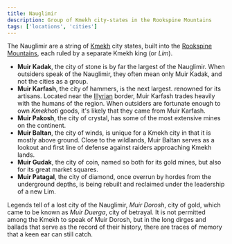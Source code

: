 ```yaml
---
title: Nauglimir
description: Group of Kmekh city-states in the Rookspine Mountains
tags: ['locations', 'cities']
---
```


The Nauglimir are a string of [Kmekh](/pages/Kmekh) city states, built into the [Rookspine Mountains](/pages/Rookspine-Mountains), each ruled by a separate Kmekh king (or _Lim_).

- **Muir Kadak**, the city of stone is by far the largest of the Nauglimir. When
  outsiders speak of the Nauglimir, they often mean only Muir Kadak, and not the
  cities as a group.
- **Muir Karfash**, the city of hammers, is the next largest. renowned for its
  artisans. Located near the [Illyrian](/pages/Illyria) border, Muir Karfash
  trades heavily with the humans of the region. When outsiders are fortunate
  enough to own _Kmekhoti_ goods, it's likely that they came from Muir Karfash.
- **Muir Pakosh**, the city of crystal, has some of the most extensive mines on
  the continent.
- **Muir Baltan**, the city of winds, is unique for a Kmekh city in that it is
  mostly above ground. Close to the wildlands, Muir Baltan serves as a lookout and
  first line of defense against raiders approaching Kmekh lands.
- **Muir Gudak**, the city of coin, named so both for its gold mines, but also
  for its great market squares.
- **Muir Patagal**, the city of diamond, once overrun by hordes from the
  underground depths, is being rebuilt and reclaimed under the leadership of a
  new Lim.

Legends tell of a lost city of the Nauglimir, _Muir Dorosh_, city of gold, which
came to be known as _Muir Duerga_, city of betrayal. It is not permitted among
the Kmekh to speak of Muir Dorosh, but in the long dirges and ballads that serve
as the record of their history, there are traces of memory that a keen ear can
still catch.

